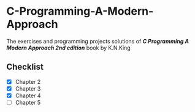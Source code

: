 # C-Programming-A-Modern-Approach
The exercises and programming projects solutions of ***C Programming A Modern Approach 2nd edition*** book by K.N.King

## Checklist
- [x] Chapter 2
- [x] Chapter 3
- [x] Chapter 4
- [ ] Chapter 5
